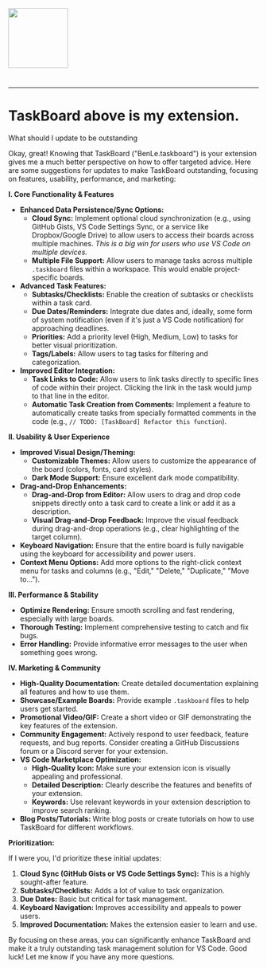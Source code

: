 <img src="https://r2cdn.perplexity.ai/pplx-full-logo-primary-dark%402x.png" class="logo" width="120"/>

# 

---

# TaskBoard above is my extension.

What should I update to be outstanding

Okay, great! Knowing that TaskBoard ("BenLe.taskboard") is your extension gives me a much better perspective on how to offer targeted advice. Here are some suggestions for updates to make TaskBoard outstanding, focusing on features, usability, performance, and marketing:

**I. Core Functionality \& Features**

* **Enhanced Data Persistence/Sync Options:**
    * **Cloud Sync:** Implement optional cloud synchronization (e.g., using GitHub Gists, VS Code Settings Sync, or a service like Dropbox/Google Drive) to allow users to access their boards across multiple machines. *This is a big win for users who use VS Code on multiple devices.*
    * **Multiple File Support:** Allow users to manage tasks across multiple `.taskboard` files within a workspace. This would enable project-specific boards.
* **Advanced Task Features:**
    * **Subtasks/Checklists:** Enable the creation of subtasks or checklists within a task card.
    * **Due Dates/Reminders:** Integrate due dates and, ideally, some form of system notification (even if it's just a VS Code notification) for approaching deadlines.
    * **Priorities:** Add a priority level (High, Medium, Low) to tasks for better visual prioritization.
    * **Tags/Labels:** Allow users to tag tasks for filtering and categorization.
* **Improved Editor Integration:**
    * **Task Links to Code:** Allow users to link tasks directly to specific lines of code within their project. Clicking the link in the task would jump to that line in the editor.
    * **Automatic Task Creation from Comments:** Implement a feature to automatically create tasks from specially formatted comments in the code (e.g., `// TODO: [TaskBoard] Refactor this function`).

**II. Usability \& User Experience**

* **Improved Visual Design/Theming:**
    * **Customizable Themes:** Allow users to customize the appearance of the board (colors, fonts, card styles).
    * **Dark Mode Support:** Ensure excellent dark mode compatibility.
* **Drag-and-Drop Enhancements:**
    * **Drag-and-Drop from Editor:** Allow users to drag and drop code snippets directly onto a task card to create a link or add it as a description.
    * **Visual Drag-and-Drop Feedback:** Improve the visual feedback during drag-and-drop operations (e.g., clear highlighting of the target column).
* **Keyboard Navigation:** Ensure that the entire board is fully navigable using the keyboard for accessibility and power users.
* **Context Menu Options:** Add more options to the right-click context menu for tasks and columns (e.g., "Edit," "Delete," "Duplicate," "Move to...").

**III. Performance \& Stability**

* **Optimize Rendering:** Ensure smooth scrolling and fast rendering, especially with large boards.
* **Thorough Testing:** Implement comprehensive testing to catch and fix bugs.
* **Error Handling:** Provide informative error messages to the user when something goes wrong.

**IV. Marketing \& Community**

* **High-Quality Documentation:** Create detailed documentation explaining all features and how to use them.
* **Showcase/Example Boards:** Provide example `.taskboard` files to help users get started.
* **Promotional Video/GIF:** Create a short video or GIF demonstrating the key features of the extension.
* **Community Engagement:** Actively respond to user feedback, feature requests, and bug reports. Consider creating a GitHub Discussions forum or a Discord server for your extension.
* **VS Code Marketplace Optimization:**
    * **High-Quality Icon:** Make sure your extension icon is visually appealing and professional.
    * **Detailed Description:** Clearly describe the features and benefits of your extension.
    * **Keywords:** Use relevant keywords in your extension description to improve search ranking.
* **Blog Posts/Tutorials:** Write blog posts or create tutorials on how to use TaskBoard for different workflows.

**Prioritization:**

If I were you, I'd prioritize these initial updates:

1. **Cloud Sync (GitHub Gists or VS Code Settings Sync):** This is a highly sought-after feature.
2. **Subtasks/Checklists:** Adds a lot of value to task organization.
3. **Due Dates:** Basic but critical for task management.
4. **Keyboard Navigation:** Improves accessibility and appeals to power users.
5. **Improved Documentation:** Makes the extension easier to learn and use.

By focusing on these areas, you can significantly enhance TaskBoard and make it a truly outstanding task management solution for VS Code. Good luck! Let me know if you have any more questions.

